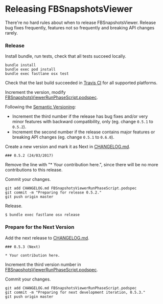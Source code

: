 # Releasing FBSnapshotsViewer

There're no hard rules about when to release FBSnapshotsViewer. Release bug fixes frequently, features not so frequently and breaking API changes rarely.

### Release

Install bundle, run tests, check that all tests succeed locally.

```
bundle install
bundle exec pod install
bundle exec fastlane osx test
```

Check that the last build succeeded in [Travis CI](https://travis-ci.org/Antondomashnev/FBSnapshotsViewer) for all supported platforms.

Increment the version, modify [FBSnapshotsViewerRunPhaseScript.podspec](FBSnapshotsViewerRunPhaseScript.podspec).

Following the [Semantic Versioning](http://semver.org/):
*  Increment the third number if the release has bug fixes and/or very minor features with backward compatibility, only (eg. change `0.5.1` to `0.5.2`).
*  Increment the second number if the release contains major features or breaking API changes (eg. change `0.5.1` to `0.6.0`).

Create a new version and mark it as Next in [CHANGELOG.md](CHANGELOG.md).

```
### 0.5.2 (24/03/2017)
```

Remove the line with "* Your contribution here.", since there will be no more contributions to this release.

Commit your changes.

```
git add CHANGELOG.md FBSnapshotsViewerRunPhaseScript.podspec
git commit -m "Preparing for release 0.5.2."
git push origin master
```

Release.

```
$ bundle exec fastlane osx release
```

### Prepare for the Next Version

Add the next release to [CHANGELOG.md](CHANGELOG.md).

```
### 0.5.3 (Next)

* Your contribution here.
```

Increment the third version number in [FBSnapshotsViewerRunPhaseScript.podspec](FBSnapshotsViewerRunPhaseScript.podspec).

Commit your changes.

```
git add CHANGELOG.md FBSnapshotsViewerRunPhaseScript.podspec
git commit -m "Preparing for next development iteration, 0.5.3."
git push origin master
```
